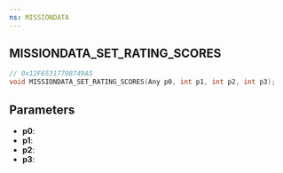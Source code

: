 ```yaml
---
ns: MISSIONDATA
---
```

## MISSIONDATA_SET_RATING_SCORES

```c
// 0x12F65317708749A5
void MISSIONDATA_SET_RATING_SCORES(Any p0, int p1, int p2, int p3);
```

## Parameters
* **p0**:
* **p1**:
* **p2**:
* **p3**:
